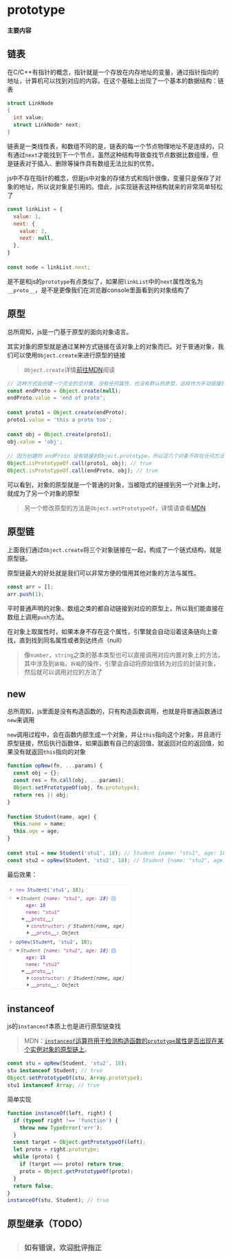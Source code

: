 # prototype

#### 主要内容

## 链表

在C/C++有指针的概念，指针就是一个存放在内存地址的变量，通过指针指向的地址，计算机可以找到对应的内容。在这个基础上出现了一个基本的数据结构：链表

```c
struct LinkNode
{
  int value;
  struct LinkNode* next;
}
```

链表是一类线性表，和数组不同的是，链表的每一个节点物理地址不是连续的，只有通过`next`才能找到下一个节点，虽然这种结构导致查找节点数据比数组慢，但是链表对于插入、删除等操作具有数组无法比拟的优势。

js中不存在指针的概念，但是js中对象的存储方式和指针很像，变量只是保存了对象的地址，所以说对象是引用的。借此，js实现链表这种结构就来的非常简单轻松了

```js
const linkList = {
  value: 1,
  next: {
    value: 2,
    next: null,
  },
}

const node = linkList.next;
```

是不是和js的`prototype`有点类似了，如果把`linkList`中的`next`属性改名为`__proto__`，是不是更像我们在浏览器console里面看到的对象结构了

## 原型

总所周知，js是一门基于原型的面向对象语言。

其实对象的原型就是通过某种方式链接在该对象上的对象而已。对于普通对象，我们可以使用`Object.create`来进行原型的链接

> `Object.create`详情[前往MDN](https://developer.mozilla.org/zh-CN/docs/Web/JavaScript/Reference/Global_Objects/Object/create)阅读

```js
// 这种方式会创建一个完全的空对象，没有任何属性，也没有默认的原型，这样作为手动链接的终点原型
const endProto = Object.create(null);
endProto.value = 'end of proto';

const proto1 = Object.create(endProto);
proto1.value = 'this a proto too';

const obj = Object.create(proto1);
obj.value = 'obj';

// 因为创建的 endProto 没有链接到Object.prototype，所以这几个对象不存在任何方法
Object.isPrototypeOf.call(proto1, obj); // true
Object.isPrototypeOf.call(endProto, obj); // true
```

可以看到，对象的原型就是一个普通的对象，当被隐式的链接到另一个对象上时，就成为了另一个对象的原型

> 另一个修改原型的方法是`Object.setPrototypeOf`，详情请查看[MDN](https://developer.mozilla.org/zh-CN/docs/Web/JavaScript/Reference/Global_Objects/Object/setPrototypeOf)

## 原型链

上面我们通过`Object.create`将三个对象链接在一起，构成了一个链式结构，就是原型链。

原型链最大的好处就是我们可以非常方便的借用其他对象的方法与属性。

```js
const arr = [];
arr.push(1);
```

平时普通声明的对象、数组之类的都自动链接到对应的原型上，所以我们能直接在数组上调用`push`方法。

在对象上取属性时，如果本身不存在这个属性，引擎就会自动沿着这条链向上查找，直到找到同名属性或者到达终点（null）

> 像`number`，`string`之类的基本类型也可以直接调用对应内置对象上的方法，其中涉及到`装箱`，`拆箱`的操作，引擎会自动将原始值转为对应的封装对象，然后就可以调用对应的方法了

## new

总所周知，js里面是没有构造函数的，只有构造函数调用，也就是将普通函数通过`new`来调用

`new`调用过程中，会在函数内部生成一个对象，并让`this`指向这个对象，并且进行原型链接，然后执行函数体，如果函数有自己的返回值，就返回对应的返回值，如果没有就返回`this`指向的对象

```js
function opNew(fn, ...params) {
  const obj = {};
  const res = fn.call(obj, ...params);
  Object.setPrototypeOf(obj, fn.prototype);
  return res || obj;
}

function Student(name, age) {
  this.name = name;
  this.age = age;
}

const stu1 = new Student('stu1', 18); // Student {name: "stu1", age: 18}
const stu2 = opNew(Student, 'stu2', 18); // Student {name: "stu2", age: 18}
```

最后效果：

![实现new](./img/new.png)

## instanceof

js的`instanceof`本质上也是进行原型链查找

> MDN：[`instanceof`运算符用于检测构造函数的`prototype`属性是否出现在某个实例对象的原型链上](https://developer.mozilla.org/zh-CN/docs/Web/JavaScript/Reference/Operators/instanceof)。

```js
const stu = opNew(Student, 'stu2', 18);
stu instanceof Student; // true
Object.setPrototypeOf(stu, Array.prototype);
stu1 instanceof Array; // true
```

简单实现

```js
function instanceOf(left, right) {
  if (typeof right !== 'function') {
    throw new TypeError('err');
  }
  const target = Object.getPrototypeOf(left);
  let proto = right.prototype;
  while (proto) {
    if (target === proto) return true;
    proto = Object.getPrototypeOf(proto);
  }
  return false;
}
instanceOf(stu, Student); // true
```

## 原型继承（TODO）

> ##
> ### 如有错误，欢迎批评指正
> ##